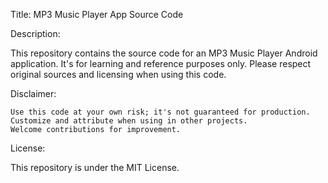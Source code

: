Title: MP3 Music Player App Source Code

Description:

This repository contains the source code for an MP3 Music Player Android application. It's for learning and reference purposes only. Please respect original sources and licensing when using this code.

Disclaimer:

    Use this code at your own risk; it's not guaranteed for production.
    Customize and attribute when using in other projects.
    Welcome contributions for improvement.

License:

This repository is under the MIT License.
